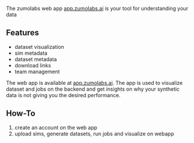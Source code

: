 The zumolabs web app [app.zumolabs.ai](https://app.zumolabs.ai) is your tool for understanding your data

## Features

- dataset visualization
- sim metadata
- dataset metadata
- download links
- team management

The web app is available at [app.zumolabs.ai](https://app.zumolabs.ai). The app is used to visualize dataset and jobs on the backend and get insights on why your synthetic data is not giving you the desired performance.

## How-To

1. create an account on the web app
2. upload sims, generate datasets, run jobs and visualize on webapp
